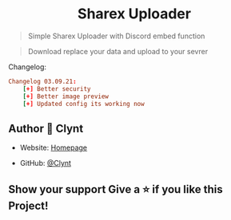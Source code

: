 <h1 align="center">Sharex Uploader</h1>



> Simple Sharex Uploader with Discord embed function

> Download replace your data and upload to your sevrer

Changelog: 
```toml
Changelog 03.09.21:
    [+] Better security
    [+] Better image preview
    [+] Updated config its working now
```

## Author 👤 **Clynt**
* Website: [Homepage](https://clynt.de/) 

* GitHub: [@Clynt](https://github.com/clynt707)

## Show your support Give a ⭐️ if you like this Project!
